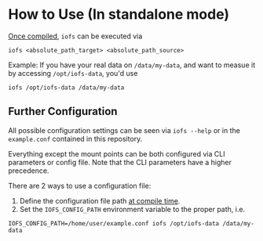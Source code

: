 # How to Use (In standalone mode)

[Once compiled](./Installation.md), `iofs` can be executed via

```
iofs <absolute_path_target> <absolute_path_source>
```

Example: If you have your real data on `/data/my-data`, and want to measue it by accessing `/opt/iofs-data`, you'd use
```
iofs /opt/iofs-data /data/my-data
```

## Further Configuration

All possible configuration settings can be seen via `iofs --help` or in the `example.conf` contained in this repository.

Everything except the mount points can be both configured via CLI parameters or config file. Note that the CLI parameters have a higher precedence.

There are 2 ways to use a configuration file:
1. Define the configuration file path [at compile time](./Installation.md).
2. Set the `IOFS_CONFIG_PATH` environment variable to the proper path, i.e.

```
IOFS_CONFIG_PATH=/home/user/example.conf iofs /opt/iofs-data /data/my-data
```
